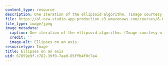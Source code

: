 ```yaml
---
content_type: resource
description: One iteration of the ellipsoid algorithm. (Image courtesy of Reina Riemann.)
file: https://ol-ocw-studio-app-production.s3.amazonaws.com/courses/6-854j-advanced-algorithms-fall-2008/67859e9fc78239f07aad05ffb4f0c7a4_6-854jf08.jpg
file_type: image/jpeg
image_metadata:
  caption: One iteration of the ellipsoid algorithm. (Image courtesy of Reina Riemann.)
  credit: ''
  image-alt: Ellipses on an axis.
resourcetype: Image
title: Ellipses on an axis
uid: 67859e9f-c782-39f0-7aad-05ffb4f0c7a4
---
```

